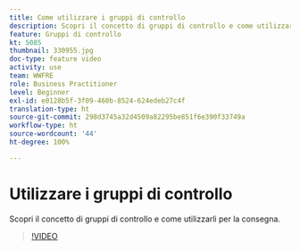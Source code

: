 ```yaml
---
title: Come utilizzare i gruppi di controllo
description: Scopri il concetto di gruppi di controllo e come utilizzarli per la consegna.
feature: Gruppi di controllo
kt: 5085
thumbnail: 330955.jpg
doc-type: feature video
activity: use
team: WWFRE
role: Business Practitioner
level: Beginner
exl-id: e0128b5f-3f09-460b-8524-624edeb27c4f
translation-type: ht
source-git-commit: 298d3745a32d4509a82295be851f6e390f33749a
workflow-type: ht
source-wordcount: '44'
ht-degree: 100%

---
```


# Utilizzare i gruppi di controllo

Scopri il concetto di gruppi di controllo e come utilizzarli per la consegna.

>[!VIDEO](https://video.tv.adobe.com/v/330955?quality=12)
